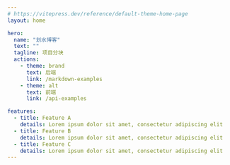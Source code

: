 ```yaml
---
# https://vitepress.dev/reference/default-theme-home-page
layout: home

hero:
  name: "划水博客"
  text: ""
  tagline: 项目分块
  actions:
    - theme: brand
      text: 后端
      link: /markdown-examples
    - theme: alt
      text: 前端
      link: /api-examples

features:
  - title: Feature A
    details: Lorem ipsum dolor sit amet, consectetur adipiscing elit
  - title: Feature B
    details: Lorem ipsum dolor sit amet, consectetur adipiscing elit
  - title: Feature C
    details: Lorem ipsum dolor sit amet, consectetur adipiscing elit
---
```


